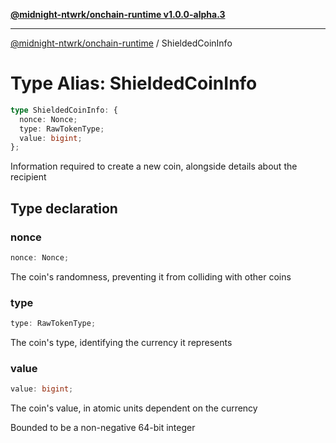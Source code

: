 [**@midnight-ntwrk/onchain-runtime v1.0.0-alpha.3**](../README.md)

***

[@midnight-ntwrk/onchain-runtime](../globals.md) / ShieldedCoinInfo

# Type Alias: ShieldedCoinInfo

```ts
type ShieldedCoinInfo: {
  nonce: Nonce;
  type: RawTokenType;
  value: bigint;
};
```

Information required to create a new coin, alongside details about the
recipient

## Type declaration

### nonce

```ts
nonce: Nonce;
```

The coin's randomness, preventing it from colliding with other coins

### type

```ts
type: RawTokenType;
```

The coin's type, identifying the currency it represents

### value

```ts
value: bigint;
```

The coin's value, in atomic units dependent on the currency

Bounded to be a non-negative 64-bit integer
